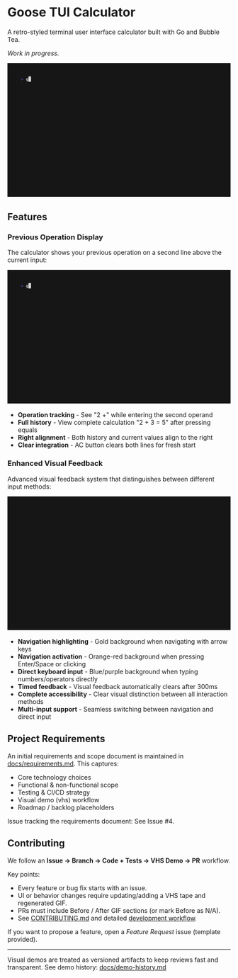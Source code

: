 # Goose TUI Calculator

A retro-styled terminal user interface calculator built with Go and Bubble Tea.

*Work in progress.*

![Baseline Demo](.tapes/assets/feature-previous-operation.gif)

## Features

### Previous Operation Display
The calculator shows your previous operation on a second line above the current input:

![Previous Operation Demo](.tapes/assets/feature-previous-operation.gif)

- **Operation tracking** - See "2 +" while entering the second operand
- **Full history** - View complete calculation "2 + 3 = 5" after pressing equals
- **Right alignment** - Both history and current values align to the right
- **Clear integration** - AC button clears both lines for fresh start

### Enhanced Visual Feedback
Advanced visual feedback system that distinguishes between different input methods:

![Enhanced Visual Feedback Demo](.tapes/assets/feature-enhanced-visual-feedback.gif)

- **Navigation highlighting** - Gold background when navigating with arrow keys
- **Navigation activation** - Orange-red background when pressing Enter/Space or clicking
- **Direct keyboard input** - Blue/purple background when typing numbers/operators directly
- **Timed feedback** - Visual feedback automatically clears after 300ms
- **Complete accessibility** - Clear visual distinction between all interaction methods
- **Multi-input support** - Seamless switching between navigation and direct input

## Project Requirements

An initial requirements and scope document is maintained in [docs/requirements.md](docs/requirements.md). This captures:
- Core technology choices
- Functional & non-functional scope
- Testing & CI/CD strategy
- Visual demo (vhs) workflow
- Roadmap / backlog placeholders

Issue tracking the requirements document: See Issue #4.

## Contributing

We follow an **Issue → Branch → Code + Tests → VHS Demo → PR** workflow.

Key points:
- Every feature or bug fix starts with an issue.
- UI or behavior changes require updating/adding a VHS tape and regenerated GIF.
- PRs must include Before / After GIF sections (or mark Before as N/A).
- See [CONTRIBUTING.md](CONTRIBUTING.md) and detailed [development workflow](docs/development-workflow.md).

If you want to propose a feature, open a *Feature Request* issue (template provided).

---
Visual demos are treated as versioned artifacts to keep reviews fast and transparent.
See demo history: [docs/demo-history.md](docs/demo-history.md)
